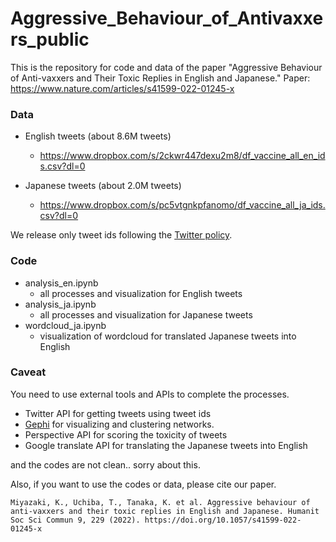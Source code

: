 # Aggressive_Behaviour_of_Antivaxxers_public
This is the repository for code and data of the paper "Aggressive Behaviour of Anti-vaxxers and Their Toxic Replies in English and Japanese."
Paper: https://www.nature.com/articles/s41599-022-01245-x

### Data
- English tweets (about 8.6M tweets)
  - https://www.dropbox.com/s/2ckwr447dexu2m8/df_vaccine_all_en_ids.csv?dl=0

- Japanese tweets (about 2.0M tweets)
  - https://www.dropbox.com/s/pc5vtgnkpfanomo/df_vaccine_all_ja_ids.csv?dl=0

We release only tweet ids following the [Twitter policy](https://developer.twitter.com/en/developer-terms/more-on-restricted-use-cases).

### Code
- analysis_en.ipynb
  - all processes and visualization for English tweets
- analysis_ja.ipynb
  - all processes and visualization for Japanese tweets
- wordcloud_ja.ipynb
  - visualization of wordcloud for translated Japanese tweets into English


 
### Caveat
You need to use external tools and APIs to complete the processes.
- Twitter API for getting tweets using tweet ids
- [Gephi](https://gephi.org/) for visualizing and clustering networks.
- Perspective API for scoring the toxicity of tweets
- Google translate API for translating the Japanese tweets into English

and the codes are not clean.. sorry about this.

Also, if you want to use the codes or data, please cite our paper.
```
Miyazaki, K., Uchiba, T., Tanaka, K. et al. Aggressive behaviour of anti-vaxxers and their toxic replies in English and Japanese. Humanit Soc Sci Commun 9, 229 (2022). https://doi.org/10.1057/s41599-022-01245-x
```

